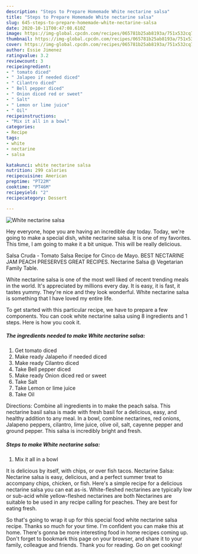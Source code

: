 ```yaml
---
description: "Steps to Prepare Homemade White nectarine salsa"
title: "Steps to Prepare Homemade White nectarine salsa"
slug: 645-steps-to-prepare-homemade-white-nectarine-salsa
date: 2020-10-11T00:47:08.610Z
image: https://img-global.cpcdn.com/recipes/065781b25ab8193a/751x532cq70/white-nectarine-salsa-recipe-main-photo.jpg
thumbnail: https://img-global.cpcdn.com/recipes/065781b25ab8193a/751x532cq70/white-nectarine-salsa-recipe-main-photo.jpg
cover: https://img-global.cpcdn.com/recipes/065781b25ab8193a/751x532cq70/white-nectarine-salsa-recipe-main-photo.jpg
author: Essie Jimenez
ratingvalue: 3.2
reviewcount: 3
recipeingredient:
- " tomato diced"
- " Jalapeo if needed diced"
- " Cilantro diced"
- " Bell pepper diced"
- " Onion diced red or sweet"
- " Salt"
- " Lemon or lime juice"
- " Oil"
recipeinstructions:
- "Mix it all in a bowl"
categories:
- Recipe
tags:
- white
- nectarine
- salsa

katakunci: white nectarine salsa 
nutrition: 299 calories
recipecuisine: American
preptime: "PT22M"
cooktime: "PT46M"
recipeyield: "2"
recipecategory: Dessert

---
```



![White nectarine salsa](https://img-global.cpcdn.com/recipes/065781b25ab8193a/751x532cq70/white-nectarine-salsa-recipe-main-photo.jpg)

Hey everyone, hope you are having an incredible day today. Today, we're going to make a special dish, white nectarine salsa. It is one of my favorites. This time, I am going to make it a bit unique. This will be really delicious.

Salsa Cruda - Tomato Salsa Recipe for Cinco de Mayo. BEST NECTARINE JAM PEACH PRESERVES GREAT RECIPES. Nectarine Salsa @ Vegetarian Family Table.

White nectarine salsa is one of the most well liked of recent trending meals in the world. It's appreciated by millions every day. It is easy, it is fast, it tastes yummy. They're nice and they look wonderful. White nectarine salsa is something that I have loved my entire life.


To get started with this particular recipe, we have to prepare a few components. You can cook white nectarine salsa using 8 ingredients and 1 steps. Here is how you cook it.

<!--inarticleads1-->

##### The ingredients needed to make White nectarine salsa:

1. Get  tomato diced
1. Make ready  Jalapeño if needed diced
1. Make ready  Cilantro diced
1. Take  Bell pepper diced
1. Make ready  Onion diced red or sweet
1. Take  Salt
1. Take  Lemon or lime juice
1. Take  Oil


Directions: Combine all ingredients in to make the peach salsa. This nectarine basil salsa is made with fresh basil for a delicious, easy, and healthy addition to any meal. In a bowl, combine nectarines, red onions, Jalapeno peppers, cilantro, lime juice, olive oil, salt, cayenne pepper and ground pepper. This salsa is incredibly bright and fresh. 

<!--inarticleads2-->

##### Steps to make White nectarine salsa:

1. Mix it all in a bowl


It is delicious by itself, with chips, or over fish tacos. Nectarine Salsa: Nectarine salsa is easy, delicious, and a perfect summer treat to accompany chips, chicken, or fish. Here&#39;s a simple recipe for a delicious nectarine salsa you can eat as-is. White-fleshed nectarines are typically low or sub-acid while yellow-fleshed nectarines are both Nectarines are suitable to be used in any recipe calling for peaches. They are best for eating fresh. 

So that's going to wrap it up for this special food white nectarine salsa recipe. Thanks so much for your time. I'm confident you can make this at home. There's gonna be more interesting food in home recipes coming up. Don't forget to bookmark this page on your browser, and share it to your family, colleague and friends. Thank you for reading. Go on get cooking!
